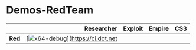 # Demos-RedTeam
               

|    | Researcher | Exploit |  Empire  |   CS3  |
|:---|----------------:|------------------:|----------------:|------------------:|
|**Red**|[![x64-debug]()](https://ci.dot.net
